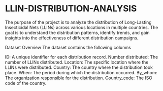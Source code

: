 # LLIN-DISTRIBUTION-ANALYSIS
The purpose of the project is to analyze the distribution of Long-Lasting Insecticidal Nets (LLINs) across various locations in multiple countries. 
The goal is to understand the distribution patterns, identify trends, and gain insights into the effectiveness of different distribution campaigns.

Dataset Overview
The dataset contains the following columns

ID: A unique identifier for each distribution record.
Number distributed: The number of LLINs distributed.
Location: The specific location where the LLINs were distributed.
Country: The country where the distribution took place.
When: The period during which the distribution occurred.
By_whom: The organization responsible for the distribution.
Country_code: The ISO code of the country.


